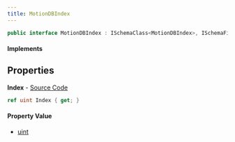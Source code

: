 ```yaml
---
title: MotionDBIndex
---
```


```csharp
public interface MotionDBIndex : ISchemaClass<MotionDBIndex>, ISchemaField, ISchemaClass, INativeHandle
```

#### Implements

## Properties

**Index** - [Source Code](https://github.com/swiftly-solution/swiftlys2/blob/master/managed/src/SwiftlyS2.Generated/Schemas/Interfaces/MotionDBIndex.cs#L16)

```csharp
ref uint Index { get; }
```

#### Property Value

- [uint](https://learn.microsoft.com/dotnet/api/system.uint32)

